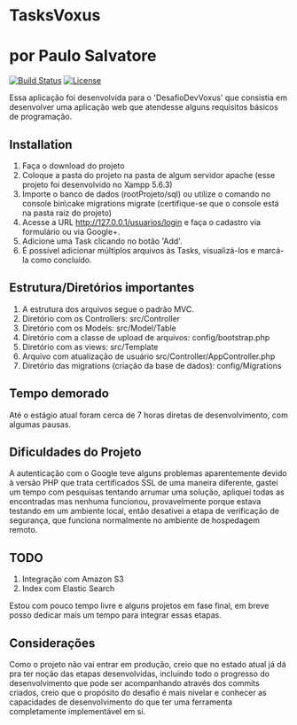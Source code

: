 # TasksVoxus
# por Paulo Salvatore

[![Build Status](https://img.shields.io/travis/cakephp/app/master.svg?style=flat-square)](https://travis-ci.org/cakephp/app)
[![License](https://img.shields.io/packagist/l/cakephp/app.svg?style=flat-square)](https://packagist.org/packages/cakephp/app)

Essa aplicação foi desenvolvida para o 'DesafioDevVoxus' que consistia em desenvolver uma aplicação web que atendesse alguns requisitos básicos de programação.

## Installation

1. Faça o download do projeto
2. Coloque a pasta do projeto na pasta de algum servidor apache (esse projeto foi desenvolvido no Xampp 5.6.3)
3. Importe o banco de dados (rootProjeto/sql) ou utilize o comando no console bin\cake migrations migrate (certifique-se que o console está na pasta raiz do projeto)
4. Acesse a URL http://127.0.0.1/usuarios/login e faça o cadastro via formulário ou via Google+.
5. Adicione uma Task clicando no botão 'Add'.
6. É possível adicionar múltiplos arquivos às Tasks, visualizá-los e marcá-la como concluído.

## Estrutura/Diretórios importantes

1. A estrutura dos arquivos segue o padrão MVC.
2. Diretório com os Controllers: src/Controller
3. Diretório com os Models: src/Model/Table
4. Diretório com a classe de upload de arquivos: config/bootstrap.php
5. Diretório com as views: src/Template
6. Arquivo com atualização de usuário src/Controller/AppController.php
7. Diretório das migrations (criação da base de dados): config/Migrations

## Tempo demorado

Até o estágio atual foram cerca de 7 horas diretas de desenvolvimento, com algumas pausas.

## Dificuldades do Projeto

A autenticação com o Google teve alguns problemas aparentemente devido à versão PHP que trata certificados SSL de uma maneira diferente, gastei um tempo com pesquisas tentando arrumar uma solução, apliquei todas as encontradas mas nenhuma funcionou, provavelmente porque estava testando em um ambiente local, então desativei a etapa de verificação de segurança, que funciona normalmente no ambiente de hospedagem remoto.

## TODO

1. Integração com Amazon S3
2. Index com Elastic Search

Estou com pouco tempo livre e alguns projetos em fase final, em breve posso dedicar mais um tempo para integrar essas etapas.

## Considerações

Como o projeto não vai entrar em produção, creio que no estado atual já dá pra ter noção das etapas desenvolvidas, incluindo todo o progresso do desenvolvimento que pode ser acompanhando através dos commits criados, creio que o propósito do desafio é mais nivelar e conhecer as capacidades de desenvolvimento do que ter uma ferramenta completamente implementável em si.

